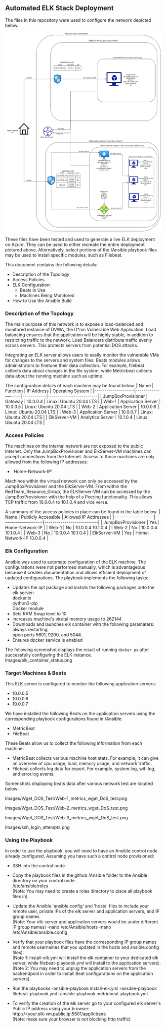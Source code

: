 ## Automated ELK Stack Deployment 

The files in this repository were used to configure the network depicted below.

<img src="Images/RedTeam_ResourceGroup_CloudNetwork.png">

These files have been tested and used to generate a live ELK deployment on Azure. They can be used to either recreate the entire deployment pictured above. 
Alternatively, select portions of the /Ansible playbook files may be used to install specific modules, such as Filebeat.

This document contains the following details:
- Description of the Topology
- Access Policies
- ELK Configuration:
  - Beats in Use
  - Machines Being Monitored
- How to Use the Ansible Build

### Description of the Topology

The main purpose of this network is to expose a load-balanced and monitored instance of DVWA, the D*mn Vulnerable Web Application.
Load balancing ensures that the application will be highly stable, in addition to restricting traffic to the network.
Load Balancers distribute traffic evenly across servers. This protects servers from potential DOS attacks.

Integrating an ELK server allows users to easily monitor the vulnerable VMs for changes to the servers and system files.
Beats modules allows administrators to finetune their data collection.
For example, filebeat collects data about changes in the file system, while Metricbeat collects data about the running machine such as uptime.

The configuration details of each machine may be found below.
| Name               | Function           | IP Address | Operating System        |
|--------------------|--------------------|------------|-------------------------|
| JumpBoxProvisioner | Gateway            | 10.0.0.4   | Linux: Ubuntu 20.04 LTS |
| Web-1              | Application Server | 10.0.0.5   | Linux: Ubuntu 20.04 LTS |
| Web-2              | Application Server | 10.0.0.6   | Linux: Ubuntu 20.04 LTS |
| Web-3              | Application Server | 10.0.0.7   | Linux: Ubuntu 20.04 LTS |
| ElkServer-VM       | Analytics Server   | 10.1.0.4   | Linux: Ubuntu 20.04 LTS |

### Access Policies

The machines on the internal network are not exposed to the public Internet. 
Only the JumpBoxProvisioner and ElkServer-VM machines can accept connections from the Internet. 
Access to those machines are only allowed from the following IP addresses:
- 'Home-Network-IP'

Machines within the virtual network can only be accessed by the JumpBoxProvisioner and the ElkServer-VM.
From within the RedTeam_Resource_Group, the ELKServer-VM can be accessed by the JumpBoxProvisioner with the help of a Peering functionality.
This allows TCP traffic from 10.0.0.4 to 10.1.0.4 and vice versa.  

A summary of the access policies in place can be found in the table below.
| Name               | Publicly Accessible | Allowed IP Addresses      |
|--------------------|---------------------|---------------------------|
| JumpBoxProvisioner | Yes                 | Home-Network-IP           |
| Web-1              | No                  | 10.0.0.4 10.1.0.4         |
| Web-2              | No                  | 10.0.0.4 10.1.0.4         |
| Web-3              | No                  | 10.0.0.4 10.1.0.4         |
| ElkServer-VM       | Yes                 | Home-Network-IP  10.0.0.4 |

### Elk Configuration

Ansible was used to automate configuration of the ELK machine. 
The configurations were not performed manually, which is advantageous because it creates documentation and allows efficient deployment of updated configurations. 
The playbook implements the following tasks:
- Updates the apt package and installs the following packages onto the elk server: <br />
	docker.io <br /> 
	python3-pip <br />
	Docker module
- Sets RAM Swap level to 10
- Increases machine's virutal memory usage to 262144
- Downloads and launches elk container with the following paramaters: <br />
	always restarting <br />
	open ports 5601, 9200, and 5044.
- Ensures docker service is enabled

The following screenshot displays the result of running `docker ps` after successfully configuring the ELK instance. <br />
Images/elk_container_status.png

### Target Machines & Beats
This ELK server is configured to monitor the following application servers:
- 10.0.0.5
- 10.0.0.6
- 10.0.0.7

We have installed the following Beats on the application servers using the corresponding playbook configurations found in /Ansible:
- MetricBeat
- FileBeat

These Beats allow us to collect the following information from each machine:
- MetricBeat collects various machine host stats. For example, it can give an overview of cpu usage, load, memory usage, and network traffic.
- Filebeat collects log data for export. For example, system.log, wifi.log, and error.log events.  

Screenshots displaying beats data after various network test are located below: 

Images/Wget_DOS_Test/Web-1_metrics_wget_DoS_test.png 

Images/Wget_DOS_Test/Web-2_metrics_wget_DoS_test.png 

Images/Wget_DOS_Test/Web-3_metrics_wget_DoS_test.png 

Images/ssh_login_attempts.png

### Using the Playbook
In order to use the playbook, you will need to have an Ansible control node already configured. Assuming you have such a control node provisioned: 

- SSH into the control node.

- Copy the playbook files in the github /Ansible folder to the Ansible directory on your control node. <br />
/etc/ansible/roles <br />
(Note: You may need to create a roles directory to place all playbook files in).

- Update the Ansible 'ansible.config' and 'hosts' files to include your remote user, private IPs of the elk server and application servers, and IP group names. <br />
(Note: Your elk-server and application servers would be under different IP group names)
-nano /etc/Ansible/hosts
-nano /etc/Ansible/ansible.config

- Verify that your playbook files have the corresponding IP group names and remote usernames that you updated in the hosts and ansible.config files). <br />
(Note 1: Install-elk.yml will install the elk container to your dedicated elk server, while filebeat-playbook.yml will install to the application servers). <br />
(Note 2: You may need to unplug the application servers from the backendpool in order to install Beat configurations on the application servers). 

- Run the playbooks
-ansible-playbook install-elk.yml
-ansible-playbook filebeat-playbook.yml
-ansible-playbook metricbeat-playbook.yml

- To verify the creation of the elk server go to your configured elk server's Public IP address using your browser: <br />
http://<your.elk-vm.public.ip:5601/app/kibana <br />
(Note: make sure your browser is not blocking http traffic) 

